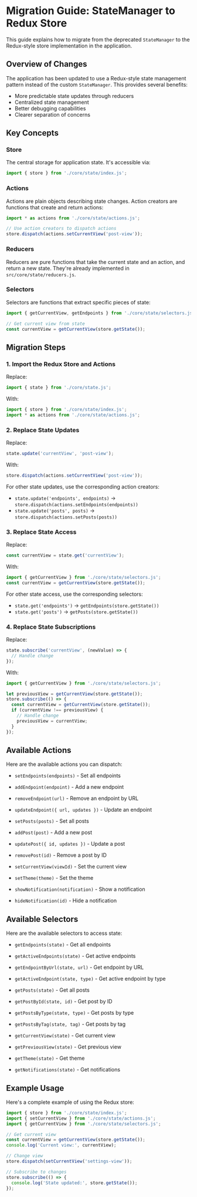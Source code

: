 # Migration Guide: StateManager to Redux Store

This guide explains how to migrate from the deprecated `StateManager` to the Redux-style store implementation in the application.

## Overview of Changes

The application has been updated to use a Redux-style state management pattern instead of the custom `StateManager`. This provides several benefits:

- More predictable state updates through reducers
- Centralized state management
- Better debugging capabilities
- Clearer separation of concerns

## Key Concepts

### Store

The central storage for application state. It's accessible via:

```javascript
import { store } from './core/state/index.js';
```

### Actions

Actions are plain objects describing state changes. Action creators are functions that create and return actions:

```javascript
import * as actions from './core/state/actions.js';

// Use action creators to dispatch actions
store.dispatch(actions.setCurrentView('post-view'));
```

### Reducers

Reducers are pure functions that take the current state and an action, and return a new state. They're already implemented in `src/core/state/reducers.js`.

### Selectors

Selectors are functions that extract specific pieces of state:

```javascript
import { getCurrentView, getEndpoints } from './core/state/selectors.js';

// Get current view from state
const currentView = getCurrentView(store.getState());
```

## Migration Steps

### 1. Import the Redux Store and Actions

Replace:
```javascript
import { state } from './core/state.js';
```

With:
```javascript
import { store } from './core/state/index.js';
import * as actions from './core/state/actions.js';
```

### 2. Replace State Updates

Replace:
```javascript
state.update('currentView', 'post-view');
```

With:
```javascript
store.dispatch(actions.setCurrentView('post-view'));
```

For other state updates, use the corresponding action creators:

- `state.update('endpoints', endpoints)` → `store.dispatch(actions.setEndpoints(endpoints))`
- `state.update('posts', posts)` → `store.dispatch(actions.setPosts(posts))`

### 3. Replace State Access

Replace:
```javascript
const currentView = state.get('currentView');
```

With:
```javascript
import { getCurrentView } from './core/state/selectors.js';
const currentView = getCurrentView(store.getState());
```

For other state access, use the corresponding selectors:

- `state.get('endpoints')` → `getEndpoints(store.getState())`
- `state.get('posts')` → `getPosts(store.getState())`

### 4. Replace State Subscriptions

Replace:
```javascript
state.subscribe('currentView', (newValue) => {
  // Handle change
});
```

With:
```javascript
import { getCurrentView } from './core/state/selectors.js';

let previousView = getCurrentView(store.getState());
store.subscribe(() => {
  const currentView = getCurrentView(store.getState());
  if (currentView !== previousView) {
    // Handle change
    previousView = currentView;
  }
});
```

## Available Actions

Here are the available actions you can dispatch:

- `setEndpoints(endpoints)` - Set all endpoints
- `addEndpoint(endpoint)` - Add a new endpoint
- `removeEndpoint(url)` - Remove an endpoint by URL
- `updateEndpoint({ url, updates })` - Update an endpoint

- `setPosts(posts)` - Set all posts
- `addPost(post)` - Add a new post
- `updatePost({ id, updates })` - Update a post
- `removePost(id)` - Remove a post by ID

- `setCurrentView(viewId)` - Set the current view
- `setTheme(theme)` - Set the theme
- `showNotification(notification)` - Show a notification
- `hideNotification(id)` - Hide a notification

## Available Selectors

Here are the available selectors to access state:

- `getEndpoints(state)` - Get all endpoints
- `getActiveEndpoints(state)` - Get active endpoints
- `getEndpointByUrl(state, url)` - Get endpoint by URL
- `getActiveEndpoint(state, type)` - Get active endpoint by type

- `getPosts(state)` - Get all posts
- `getPostById(state, id)` - Get post by ID
- `getPostsByType(state, type)` - Get posts by type
- `getPostsByTag(state, tag)` - Get posts by tag

- `getCurrentView(state)` - Get current view
- `getPreviousView(state)` - Get previous view
- `getTheme(state)` - Get theme
- `getNotifications(state)` - Get notifications

## Example Usage

Here's a complete example of using the Redux store:

```javascript
import { store } from './core/state/index.js';
import { setCurrentView } from './core/state/actions.js';
import { getCurrentView } from './core/state/selectors.js';

// Get current view
const currentView = getCurrentView(store.getState());
console.log('Current view:', currentView);

// Change view
store.dispatch(setCurrentView('settings-view'));

// Subscribe to changes
store.subscribe(() => {
  console.log('State updated:', store.getState());
});
```
